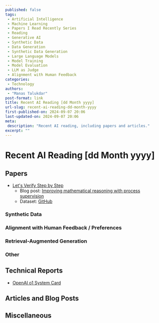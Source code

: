 ```yaml
---
published: false
tags:
 - Artificial Intelligence
 - Machine Learning
 - Papers I Read Recently Series
 - Reading
 - Generative AI
 - Synthetic Data
 - Data Generation
 - Synthetic Data Generation
 - Large Language Models
 - Model Training
 - Model Evaluation
 - LLM as Judge
 - Alignment with Human Feedback
categories:
 - Technology
authors:
 - "Manas Talukdar"
post-format: link
title: Recent AI Reading [dd Month yyyy]
url-slug: recent-ai-reading-dd-month-yyyy
first-published-on: 2024-09-07 20:06
last-updated-on: 2024-09-07 20:06
meta:
 description: "Recent AI reading, including papers and articles."
excerpt: ""
---
```


# Recent AI Reading [dd Month yyyy]

## Papers

- [Let's Verify Step by Step](https://arxiv.org/abs/2305.20050)
  - Blog post: [Improving mathematical reasoning with process supervision](https://openai.com/index/improving-mathematical-reasoning-with-process-supervision/)
  - Dataset: [GitHub](https://github.com/openai/prm800k?tab=readme-ov-file)

### Synthetic Data

### Alignment with Human Feedback / Preferences

### Retrieval-Augmented Generation

### Other

## Technical Reports

- [OpenAI o1 System Card](https://cdn.openai.com/o1-system-card.pdf)

## Articles and Blog Posts

## Miscellaneous
